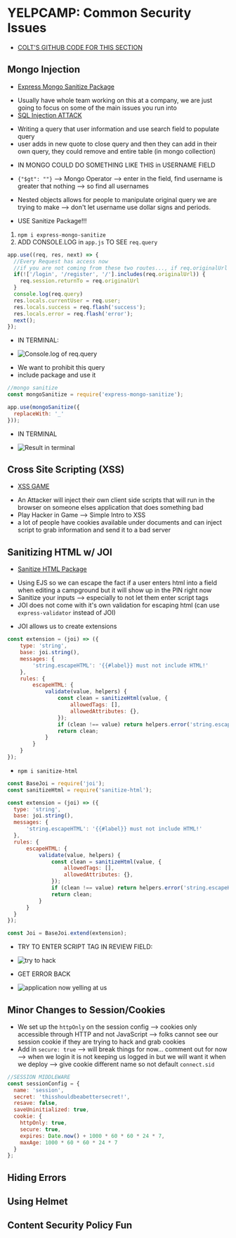 # YELPCAMP: Common Security Issues
* [COLT'S GITHUB CODE FOR THIS SECTION](https://github.com/Colt/YelpCamp/tree/a05fccdf44cd4e5796150347594565471ab3ee60)

## Mongo Injection
* [Express Mongo Sanitize Package](https://www.npmjs.com/package/express-mongo-sanitize)
- Usually have whole team working on this at a company, we are just going to focus on some of the main issues you run into
- [SQL Injection ATTACK](https://en.wikipedia.org/wiki/SQL_injection)
* Writing a query that user information and use search field to populate query
* user adds in new quote to close query and then they can add in their own query, they could remove and entire table (in mongo collection)
- IN MONGO COULD DO SOMETHING LIKE THIS in USERNAME FIELD
* `{"$gt": ""}` --> Mongo Operator --> enter in the field, find username is greater that nothing --> so find all usernames
- Nested objects allows for people to manipulate original query we are trying to make --> don't let username use dollar signs and periods. 
* USE Sanitize Package!!!
1. `npm i express-mongo-sanitize`
2. ADD CONSOLE.LOG in `app.js` TO SEE `req.query`
```js
app.use((req, res, next) => {
  //Every Request has access now
  //if you are not coming from these two routes..., if req.originalUrl does not include one of these then..
  if(!['/login', '/register', '/'].includes(req.originalUrl)) {
    req.session.returnTo = req.originalUrl 
  }
  console.log(req.query)
  res.locals.currentUser = req.user;
  res.locals.success = req.flash('success');
  res.locals.error = req.flash('error');
  next();
});
```
- IN TERMINAL:
* ![Console.log of req.query](assets/security1.png)
- We want to prohibit this query
- include package and use it
```js
//mongo sanitize
const mongoSanitize = require('express-mongo-sanitize');
```
```js
app.use(mongoSanitize({
  replaceWith: '_'
}));
```
- IN TERMINAL
* ![Result in terminal](assets/security2.png)

## Cross Site Scripting (XSS)
* [XSS GAME](https://xss-game.appspot.com/)
- An Attacker will inject their own client side scripts that will run in the browser on someone elses application that does something bad
- Play Hacker in Game --> Simple Intro to XSS
- a lot of people have cookies available under documents and can inject script to grab information and send it to a bad server
 
## Sanitizing HTML w/ JOI
* [Sanitize HTML Package](https://www.npmjs.com/package/sanitize-html)
- Using EJS so we can escape the fact if a user enters html into a field when editing a campground but it will show up in the PIN right now
- Sanitize your inputs --> especially to not let them enter script tags
- JOI does not come with it's own validation for escaping html (can use `express-validator` instead of JOI)
* JOI allows us to create extensions 
```js
const extension = (joi) => ({
    type: 'string',
    base: joi.string(),
    messages: {
        'string.escapeHTML': '{{#label}} must not include HTML!'
    },
    rules: {
        escapeHTML: {
            validate(value, helpers) {
                const clean = sanitizeHtml(value, {
                    allowedTags: [],
                    allowedAttributes: {},
                });
                if (clean !== value) return helpers.error('string.escapeHTML', { value })
                return clean;
            }
        }
    }
});
```
- `npm i sanitize-html`
```js
const BaseJoi = require('joi');
const sanitizeHtml = require('sanitize-html');

const extension = (joi) => ({
  type: 'string',
  base: joi.string(),
  messages: {
      'string.escapeHTML': '{{#label}} must not include HTML!'
  },
  rules: {
      escapeHTML: {
          validate(value, helpers) {
              const clean = sanitizeHtml(value, {
                  allowedTags: [],
                  allowedAttributes: {},
              });
              if (clean !== value) return helpers.error('string.escapeHTML', { value })
              return clean;
          }
      }
  }
});

const Joi = BaseJoi.extend(extension);
```
- TRY TO ENTER SCRIPT TAG IN REVIEW FIELD:
* ![try to hack](assets/secrity3.png)
- GET ERROR BACK
* ![application now yelling at us](assets/secrity4.png)

## Minor Changes to Session/Cookies
- We set up the `httpOnly` on the session config --> cookies only accessible through HTTP and not JavaScript --> folks cannot see our session cookie if they are trying to hack and grab cookies
- Add in `secure: true` --> will break things for now... comment out for now --> when we login it is not keeping us logged in but we will want it when we deploy --> give cookie different name so not default `connect.sid`
```js
//SESSION MIDDLEWARE
const sessionConfig = {
  name: 'session',
  secret: 'thisshouldbeabettersecret!',
  resave: false,
  saveUninitialized: true,
  cookie: {
    httpOnly: true, 
    secure: true,
    expires: Date.now() + 1000 * 60 * 60 * 24 * 7,
    maxAge: 1000 * 60 * 60 * 24 * 7
  }
};
```

## Hiding Errors

## Using Helmet

## Content Security Policy Fun
